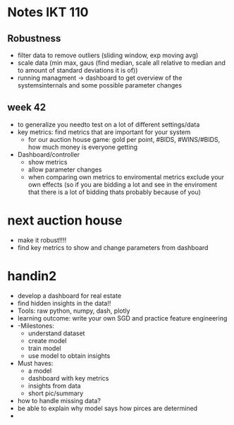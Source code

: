 # Notes IKT 110

## Robustness
- filter data to remove outliers (sliding window, exp moving avg)
- scale data (min max, gaus (find median, scale all relative to median and to amount of standard deviations it is of))
- running managment -> dashboard to get overview of the systemsinternals and some possible parameter changes

## week 42
- to generalize you needto test on a lot of different settings/data
- key metrics: find metrics that are important for your system
  - for our auction house game: gold per point, #BIDS, #WINS/#BIDS, how much money is everyone getting
- Dashboard/controller
  - show metrics
  - allow parameter changes
  - when comparing own metrics to enviromental metrics exclude your own effects (so if you are bidding a lot and see in the enviroment that there is a lot of bidding thats probably because of you)

# next auction house
- make it robust!!!!
- find key metrics to show and change parameters from dashboard

# handin2
- develop a dashboard for real estate
- find hidden insights in the data!!
- Tools: raw python, numpy, dash, plotly
- learning outcome: write your own SGD and practice feature engineering
- -Milestones:
  - understand dataset
  - create model
  - train model
  - use model to obtain insights
- Must haves:
  - a model 
  - dashboard with key metrics
  - insights from data
  - short pic/summary
- how to handle missing data?
- be able to explain why model says how pirces are determined
- 